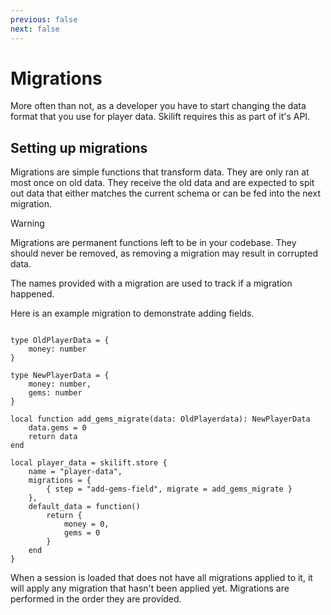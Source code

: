 ```yaml
---
previous: false
next: false
---
```


# Migrations

More often than not, as a developer you have to start changing the data format that you use for player data. Skilift requires this as part of it's API.

## Setting up migrations

Migrations are simple functions that transform data. They are only ran at most once on old data. They receive the old data and are expected to spit out data that either matches the current schema or can be fed into the next migration.

> [!WARNING]
> Migrations are permanent functions left to be in your codebase. They should never be removed, as removing a migration may result in corrupted data.

The names provided with a migration are used to track if a migration happened.

Here is an example migration to demonstrate adding fields.

```luau

type OldPlayerData = {
    money: number
}

type NewPlayerData = {
    money: number,
    gems: number
}

local function add_gems_migrate(data: OldPlayerdata): NewPlayerData
    data.gems = 0
    return data
end

local player_data = skilift.store {
    name = "player-data",
    migrations = {
        { step = "add-gems-field", migrate = add_gems_migrate }
    },
    default_data = function()
        return {
            money = 0,
            gems = 0
        }
    end
}
```

When a session is loaded that does not have all migrations applied to it, it will apply any migration that hasn't been applied yet. Migrations are performed in the order they are provided.
